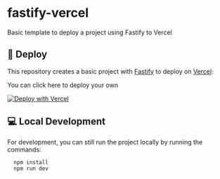 # fastify-vercel
Basic template to deploy a project using Fastify to Vercel

## 🚀 Deploy

This repository creates a basic project with [Fastify](https://github.com/fastify/fastify) to deploy on [Vercel](https://vercel.com):

You can click here to deploy your own 

[![Deploy with Vercel](https://vercel.com/button)](https://vercel.com/new/git/external?repository-url=https://github.com/leonardo-a/fastify-vercel&project-name=fastify-vercel&repository-name=fastify-vercel)

## 💻 Local Development

For development, you can still run the project locally by running the commands: 

```bash
  npm install
  npm run dev
```
